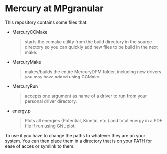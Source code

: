 Mercury at MPgranular
=====================

This repository contains some files that:

* MercuryCCMake

	> starts the ccmake utility from the build directory in the source directory so you can quickly add new files to be build in the next make.

* MercuryMake

	> makes/builds the entire MercuryDPM folder, including new drivers you may have added using CCMake.

* MercuryRun

	> accepts one argument as name of a driver to run from your personal driver directory.

* energy.p

	> Plots all energies (Potential, Kinetic, etc.) and total energy in a PDF file if run using GNUplot.

To use it you have to change the paths to whatever they are on your system. You can then place them in a directory that is on your PATH for ease of acces or symlink to them.